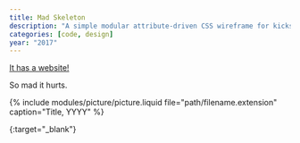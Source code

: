 ```yaml
---
title: Mad Skeleton
description: "A simple modular attribute-driven CSS wireframe for kickstarting web projects."
categories: [code, design]
year: "2017"
---
```


[It has a website!][mad-skeleton]

So mad it hurts.

{% include modules/picture/picture.liquid file="path/filename.extension" caption="Title, YYYY" %}

[mad-skeleton]: https://mad-skeleton.smutnyleszek.com
{:target="_blank"}
